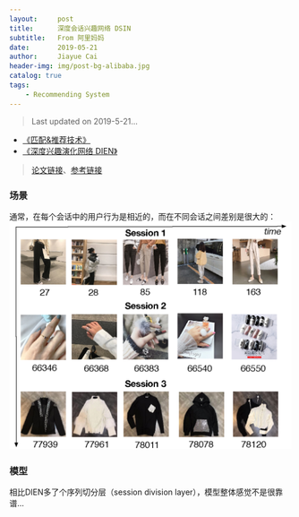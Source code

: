 ```yaml
---
layout:     post
title:      深度会话兴趣网络 DSIN
subtitle:   From 阿里妈妈
date:       2019-05-21
author:     Jiayue Cai
header-img: img/post-bg-alibaba.jpg
catalog: true
tags:
    - Recommending System
---
```



> Last updated on 2019-5-21...

- [《匹配&推荐技术》](https://coladrill.github.io/2018/08/06/%E5%8C%B9%E9%85%8D&%E6%8E%A8%E8%8D%90%E6%8A%80%E6%9C%AF/)
- [《深度兴趣演化网络 DIEN》](https://coladrill.github.io/2019/02/04/%E6%B7%B1%E5%BA%A6%E5%85%B4%E8%B6%A3%E6%BC%94%E5%8C%96%E7%BD%91%E7%BB%9C-DIEN/)

> [论文链接](https://arxiv.org/pdf/1905.06482.pdf)、[参考链接](https://mp.weixin.qq.com/s/mSv_FQPBmvQDE4jlwjl4lA)


### 场景 

通常，在每个会话中的用户行为是相近的，而在不同会话之间差别是很大的：
![](/img/post/20190521/1.png)

### 模型

相比DIEN多了个序列切分层（session division layer），模型整体感觉不是很靠谱...







